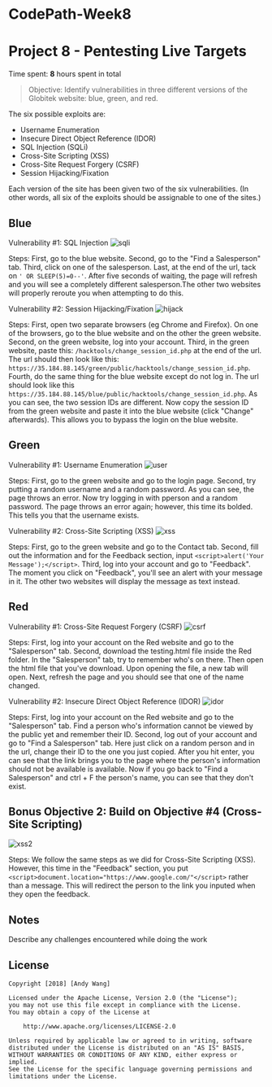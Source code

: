 # CodePath-Week8
# Project 8 - Pentesting Live Targets

Time spent: **8** hours spent in total

> Objective: Identify vulnerabilities in three different versions of the Globitek website: blue, green, and red.

The six possible exploits are:
* Username Enumeration
* Insecure Direct Object Reference (IDOR)
* SQL Injection (SQLi)
* Cross-Site Scripting (XSS)
* Cross-Site Request Forgery (CSRF)
* Session Hijacking/Fixation

Each version of the site has been given two of the six vulnerabilities. (In other words, all six of the exploits should be assignable to one of the sites.)

## Blue

Vulnerability #1: SQL Injection
<img src = "https://github.com/andywang219/CodePath-Week8/blob/master/Blue/SQLi.gif" alt = "sqli" />

Steps: 
First, go to the blue website. Second, go to the "Find a Salesperson" tab. Third, click on one of the salesperson. Last, at the end of the url, tack on ``` ' OR SLEEP(5)=0--' ```. After five seconds of waiting, the page will refresh and you will see a completely different salesperson.The other two websites will properly reroute you when attempting to do this.
<br/>

Vulnerability #2: Session Hijacking/Fixation
<img src = "https://github.com/andywang219/CodePath-Week8/blob/master/Blue/SessionHijack.gif" alt = "hijack" />

Steps: 
First, open two separate browsers (eg Chrome and Firefox). On one of the browsers, go to the blue website and on the other the green website. Second, on the green website, log into your account. Third, in the green website, paste this: ``` /hacktools/change_session_id.php ``` at the end of the url. The url should then look like this: ``` https://35.184.88.145/green/public/hacktools/change_session_id.php ```. Fourth, do the same thing for the blue website except do not log in. The url should look like this ``` https://35.184.88.145/blue/public/hacktools/change_session_id.php ```. As you can see, the two session IDs are different. Now copy the session ID from the green website and paste it into the blue website (click "Change" afterwards). This allows you to bypass the login on the blue website.

## Green

Vulnerability #1: Username Enumeration
<img src = "https://github.com/andywang219/CodePath-Week8/blob/master/Green/userEm.gif" alt = "user" />

Steps:
First, go to the green website and go to the login page. Second, try putting a random username and a random password. As you can see, the page throws an error. Now try logging in with pperson and a random password. The page throws an error again; however, this time its bolded. This tells you that the username exists. 


Vulnerability #2: Cross-Site Scripting (XSS)
<img src = "https://github.com/andywang219/CodePath-Week8/blob/master/Green/xss.gif" alt = "xss" />

Steps:
First, go to the green website and go to the Contact tab. Second, fill out the information and for the Feedback section, input ``` <script>alert('Your Message');</script> ```. Third, log into your account and go to "Feedback". The moment you click on "Feedback", you'll see an alert with your message in it. The other two websites will display the message as text instead. 


## Red

Vulnerability #1: Cross-Site Request Forgery (CSRF)
<img src = "https://github.com/andywang219/CodePath-Week8/blob/master/Red/forgery.gif" alt = "csrf" />

Steps:
First, log into your account on the Red website and go to the "Salesperson" tab. Second, download the testing.html file inside the Red folder. In the "Salesperson" tab, try to remember who's on there. Then open the html file that you've download. Upon opening the file, a new tab will open. Next, refresh the page and you should see that one of the name changed. 


Vulnerability #2: Insecure Direct Object Reference (IDOR)
<img src = "https://github.com/andywang219/CodePath-Week8/blob/master/Red/IDOR.gif" alt = "idor" />

Steps:
First, log into your account on the Red website and go to the "Salesperson" tab. Find a person who's information cannot be viewed by the public yet and remember their ID. Second, log out of your account and go to "Find a Salesperson" tab. Here just click on a random person and in the url, change their ID to the one you just copied. After you hit enter, you can see that the link brings you to the page where the person's information should not be available is available. Now if you go back to "Find a Salesperson" and ctrl + F the person's name, you can see that they don't exist.

## Bonus Objective 2: Build on Objective #4 (Cross-Site Scripting)
<img src = "https://github.com/andywang219/CodePath-Week8/blob/master/Bonus/bonus.gif" alt = "xss2" />

Steps:
We follow the same steps as we did for Cross-Site Scripting (XSS). However, this time in the "Feedback" section, you put ``` <script>document.location="https://www.google.com/"</script> ``` rather than a message. This will redirect the person to the link you inputed when they open the feedback.

## Notes

Describe any challenges encountered while doing the work

## License

    Copyright [2018] [Andy Wang]

    Licensed under the Apache License, Version 2.0 (the "License");
    you may not use this file except in compliance with the License.
    You may obtain a copy of the License at

        http://www.apache.org/licenses/LICENSE-2.0

    Unless required by applicable law or agreed to in writing, software
    distributed under the License is distributed on an "AS IS" BASIS,
    WITHOUT WARRANTIES OR CONDITIONS OF ANY KIND, either express or implied.
    See the License for the specific language governing permissions and
    limitations under the License.
